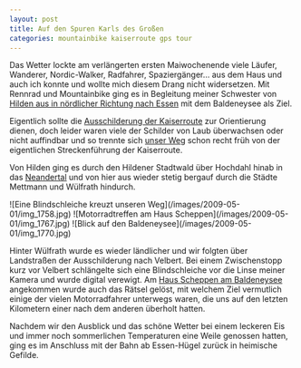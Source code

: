 ```yaml
---
layout: post
title: Auf den Spuren Karls des Großen
categories: mountainbike kaiserroute gps tour
---
```


Das Wetter lockte am verlängerten ersten Maiwochenende viele Läufer, Wanderer, Nordic-Walker, Radfahrer, Spaziergänger… aus dem Haus und auch ich konnte und wollte mich diesem Drang nicht widersetzen. Mit Rennrad und Mountainbike ging es in Begleitung meiner Schwester von [Hilden aus in nördlicher Richtung nach Essen](http://gpsies.de/map.do?fileId=oxubnwtfhbyjrhio) mit dem Baldeneysee als Ziel.

Eigentlich sollte die [Ausschilderung der Kaiserroute](http://www.kaiser-route.info/) zur Orientierung dienen, doch leider waren viele der Schilder von Laub überwachsen oder nicht auffindbar und so trennte sich [unser Weg](http://gpsies.de/map.do?fileId=oxubnwtfhbyjrhio) schon recht früh von der eigentlichen Streckenführung der Kaiserroute.

Von Hilden ging es durch den Hildener Stadtwald über Hochdahl hinab in das [Neandertal](http://de.wikipedia.org/wiki/Neandertal) und von hier aus wieder stetig bergauf durch die Städte Mettmann und Wülfrath hindurch.

<div class="gallery" markdown="1">
![Eine Blindschleiche kreuzt unseren Weg](/images/2009-05-01/img_1758.jpg)
![Motorradtreffen am Haus Scheppen](/images/2009-05-01/img_1767.jpg)
![Blick auf den Baldeneysee](/images/2009-05-01/img_1770.jpg)
</div>

Hinter Wülfrath wurde es wieder ländlicher und wir folgten über Landstraßen der Ausschilderung nach Velbert. Bei einem Zwischenstopp kurz vor Velbert schlängelte sich eine Blindschleiche vor die Linse meiner Kamera und wurde digital verewigt. Am [Haus Scheppen am Baldeneysee](http://www.road-concept.eu/motorrad-treff-haus-scheppen.html) angekommen wurde auch das Rätsel gelöst, mit welchem Ziel vermutlich einige der vielen Motorradfahrer unterwegs waren, die uns auf den letzten Kilometern einer nach dem anderen überholt hatten.

Nachdem wir den Ausblick und das schöne Wetter bei einem leckeren Eis und immer noch sommerlichen Temperaturen eine Weile genossen hatten, ging es im Anschluss mit der Bahn ab Essen-Hügel zurück in heimische Gefilde.
